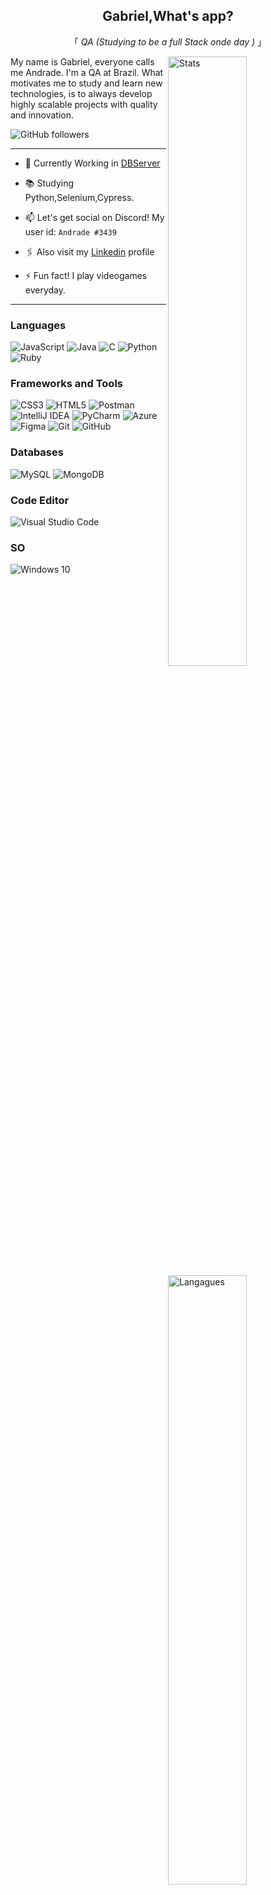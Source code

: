 <div align="center" justify="center">
 
<h2>Gabriel,What's app?</h2>
<p> 「  <em>QA (Studying to be a full Stack onde day ) </em>  」 </p>

</div>
<img width="50%" align="right" alt="Stats" src="https://github-readme-stats.vercel.app/api?username=Andrade-11&count_private=true&show_icons=true&theme=tokyonight"/>

<img width="50%" align="right" alt="Langagues" src="https://github-readme-stats.vercel.app/api/top-langs/?username=Andrade-11&layout=compact&count_private=true&theme=tokyonight"/>

<p align="left" >
My name is Gabriel, everyone calls me Andrade. I'm a QA at Brazil. What motivates me to study and learn new technologies, is to always develop highly scalable projects with quality and innovation.
</p>

<img alt="GitHub followers" src="https://img.shields.io/github/followers/Andrade-11?style=social">

----
 - 🔭 Currently Working in [DBServer](https://www.dbserver.com.br/)

 - 📚 Studying Python,Selenium,Cypress.

 - 📫 Let's get social on Discord! My user id: `Andrade #3439 `

 - 🖇️ Also visit my [Linkedin](https://www.linkedin.com/in/gabrieldiasdeandrade/) profile

 - ⚡ Fun fact! I play videogames everyday.
----

<h3>Languages</h3>
<div display="flex" width="50">
<img alt="JavaScript" src="https://img.shields.io/badge/javascript-%23323330.svg?&style=for-the-badge&logo=javascript&logoColor=%23F7DF1E"/>
<img alt="Java" src="https://img.shields.io/badge/java-%23ED8B00.svg?&style=for-the-badge&logo=java&logoColor=white"/>
<img alt="C" src="https://img.shields.io/badge/c-%2300599C.svg?&style=for-the-badge&logo=c&logoColor=white"/>
<img alt="Python" src="https://img.shields.io/badge/python-%2314354C.svg?&style=for-the-badge&logo=python&logoColor=white"/>
<img alt="Ruby" src="https://img.shields.io/badge/ruby-%23CC342D.svg?&style=for-the-badge&logo=ruby&logoColor=white"/>
</div>

<h3>Frameworks and Tools</h3>

 <div display="flex">
 <img alt="CSS3" src="https://img.shields.io/badge/css3-%231572B6.svg?&style=for-the-badge&logo=css3&logoColor=white"/>
 <img alt="HTML5" src="https://img.shields.io/badge/html5-%23E34F26.svg?&style=for-the-badge&logo=html5&logoColor=white"/>
 <img alt="Postman" src="https://img.shields.io/badge/Postman-FF6C37?style=for-the-badge&logo=postman&logoColor=red" />
 <img alt="IntelliJ IDEA" src="https://img.shields.io/badge/IntelliJIDEA-000000.svg?&style=for-the-badge&logo=intellij-idea&logoColor=white"/>
 <img alt="PyCharm" src="https://img.shields.io/badge/PyCharm-000000.svg?&style=for-the-badge&logo=PyCharm&logoColor=white"/>
 <img alt="Azure" src="https://img.shields.io/badge/azure-%230072C6.svg?&style=for-the-badge&logo=azure-devops&logoColor=white"/>
 <img alt="Figma" src="https://img.shields.io/badge/figma-%23F24E1E.svg?&style=for-the-badge&logo=figma&logoColor=white"/>
 <img alt="Git" src="https://img.shields.io/badge/git-%23F05033.svg?&style=for-the-badge&logo=git&logoColor=white"/>
 <img alt="GitHub" src="https://img.shields.io/badge/github-%23121011.svg?&style=for-the-badge&logo=github&logoColor=white"/>
 </div>

<h3>Databases</h3>

<div display="flex">
<img alt="MySQL" src="https://img.shields.io/badge/mysql-%2300f.svg?&style=for-the-badge&logo=mysql&logoColor=white"/>
<img alt="MongoDB" src ="https://img.shields.io/badge/MongoDB-%234ea94b.svg?&style=for-the-badge&logo=mongodb&logoColor=white"/>
</div>

<h3>Code Editor</h3>

<img alt="Visual Studio Code" src="https://img.shields.io/badge/VisualStudioCode-0078d7.svg?&style=for-the-badge&logo=visual-studio-code&logoColor=white"/>

<h3>SO</h3>

<div display="flex">
<img alt="Windows 10" src="https://img.shields.io/badge/Windows-0078D6?style=for-the-badge&logo=windows&logoColor=white" />
</div>
